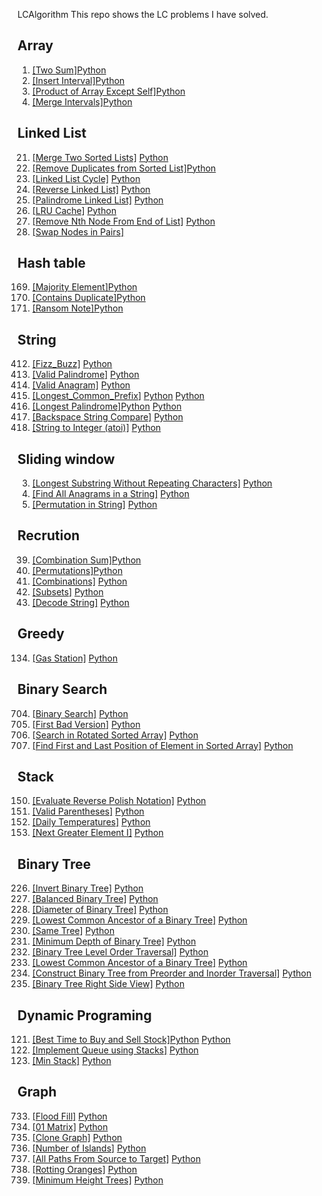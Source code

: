  LCAlgorithm
This repo shows the LC problems I have solved.

## Array
1.  [[Two Sum]](https://leetcode.com/problems/two-sum/description/)[Python]()
57. [[Insert Interval]](https://leetcode.com/problems/insert-interval/description/)[Python]()
238. [[Product of Array Except Self]](https://leetcode.com/problems/product-of-array-except-self/description/)[Python]()
56. [[Merge Intervals]](https://leetcode.com/problems/merge-intervals/description/)[Python]()

## Linked List

21. [[Merge Two Sorted Lists]](https://leetcode.com/problems/merge-two-sorted-lists/description/) [Python]()
83. [[Remove Duplicates from Sorted List]](https://leetcode.com/problems/remove-duplicates-from-sorted-list/description/)[Python]()
141. [[Linked List Cycle]](https://leetcode.com/problems/linked-list-cycle/description/) [Python]()
206. [[Reverse Linked List]](https://leetcode.com/problems/reverse-linked-list/description/) [Python]()
234. [[Palindrome Linked List]](https://leetcode.com/problems/palindrome-linked-list/description/) [Python]()
146. [[LRU Cache]](https://leetcode.com/problems/lru-cache/description/) [Python]()
19. [[Remove Nth Node From End of List]](https://leetcode.com/problems/remove-nth-node-from-end-of-list/description/) [Python]()
24. [[Swap Nodes in Pairs]]()

## Hash table
169. [[Majority Element]](https://leetcode.com/problems/majority-element/description/)[Python](https://github.com/huyixin1/LCAlgorithm/blob/main/Array/Majority%20Element.py)
217. [[Contains Duplicate]](https://leetcode.com/problems/contains-duplicate/description/)[Python]()
383. [[Ransom Note]](https://leetcode.com/problems/ransom-note/description/)[Python](https://github.com/huyixin1/LCAlgorithm/blob/main/Hash%20table/Ransom%20Note.py)

## String
412. [[Fizz_Buzz]](https://leetcode.com/problems/fizz-buzz/description/) [Python]()
125. [[Valid Palindrome]](https://leetcode.com/problems/valid-palindrome/) [Python]()
242. [[Valid Anagram]](https://leetcode.com/problems/valid-anagram/description/) [Python]()
14.  [[Longest_Common_Prefix]](https://leetcode.com/problems/longest-common-prefix/description/) [Python](https://github.com/huyixin1/LCAlgorithm/blob/main/String/Longest%20Common%20Prefix.py) [Python]()
409. [[Longest Palindrome]](https://leetcode.com/problems/longest-palindrome/description/)[Python](https://github.com/huyixin1/LCAlgorithm/blob/main/String/Longest%20Palindrome.py) [Python]()
844. [[Backspace String Compare]](https://leetcode.com/problems/backspace-string-compare/description/) [Python]()
8. [[String to Integer (atoi)]](https://leetcode.com/problems/string-to-integer-atoi/description/) [Python]()

## Sliding window
3. [[Longest Substring Without Repeating Characters]](https://leetcode.com/problems/longest-substring-without-repeating-characters/description/) [Python]()
438. [[Find All Anagrams in a String]](https://leetcode.com/problems/find-all-anagrams-in-a-string/description/) [Python]()
567. [[Permutation in String]](https://leetcode.com/problems/permutation-in-string/description/) [Python]()


## Recrution
39. [[Combination Sum]](https://leetcode.com/problems/combination-sum/description/)[Python]()
46. [[Permutations]](https://leetcode.com/problems/permutations/)[Python]()
77. [[Combinations]](https://leetcode.com/problems/combinations/description/) [Python]()
78. [[Subsets]](https://leetcode.com/problems/subsets/description/) [Python]()
394. [[Decode String]](https://leetcode.com/problems/decode-string/description/) [Python]()

## Greedy
134. [[Gas Station]](https://leetcode.com/problems/gas-station/description/) [Python]()


## Binary Search
704. [[Binary Search]](https://leetcode.com/problems/binary-search/) [Python]()
278. [[First Bad Version]](https://leetcode.com/problems/first-bad-version/description/) [Python]()
33. [[Search in Rotated Sorted Array]](https://leetcode.com/problems/search-in-rotated-sorted-array/description/) [Python]()
34. [[Find First and Last Position of Element in Sorted Array]](https://leetcode.com/problems/find-first-and-last-position-of-element-in-sorted-array/) [Python]()



## Stack
150. [[Evaluate Reverse Polish Notation]](https://leetcode.com/problems/evaluate-reverse-polish-notation/description/) [Python]()
20. [[Valid Parentheses]](https://leetcode.com/problems/valid-parentheses/description/) [Python]()
739. [[Daily Temperatures]](https://leetcode.com/problems/daily-temperatures/description/) [Python]()
496. [[Next Greater Element I]](https://leetcode.com/problems/next-greater-element-i/description/) [Python]()

## Binary Tree
226. [[Invert Binary Tree]](https://leetcode.com/problems/invert-binary-tree/description/) [Python]()
10. [[Balanced Binary Tree]](https://leetcode.com/problems/balanced-binary-tree/description/) [Python]()
543. [[Diameter of Binary Tree]](https://leetcode.com/problems/diameter-of-binary-tree/description/) [Python]()
236. [[Lowest Common Ancestor of a Binary Tree]](https://leetcode.com/problems/lowest-common-ancestor-of-a-binary-tree/description/) [Python]()
100. [[Same Tree]](https://leetcode.com/problems/same-tree/description/) [Python]()
111. [[Minimum Depth of Binary Tree]](https://leetcode.com/problems/minimum-depth-of-binary-tree/description/) [Python]()
102. [[Binary Tree Level Order Traversal]](https://leetcode.com/problems/binary-tree-level-order-traversal/description/) [Python]()
236. [[Lowest Common Ancestor of a Binary Tree]](https://leetcode.com/problems/lowest-common-ancestor-of-a-binary-tree/description/) [Python]()
105. [[Construct Binary Tree from Preorder and Inorder Traversal]](https://leetcode.com/problems/construct-binary-tree-from-preorder-and-inorder-traversal/description/) [Python]()
199. [[Binary Tree Right Side View]](https://leetcode.com/problems/binary-tree-right-side-view/description/) [Python]()


## Dynamic Programing
121. [[Best Time to Buy and Sell Stock]](https://leetcode.com/problems/best-time-to-buy-and-sell-stock/description/)[Python](https://github.com/huyixin1/LCAlgorithm/blob/main/Dynamic/Best%20Time%20to%20Buy%20and%20Sell%20Stock.py) [Python]()
232. [[Implement Queue using Stacks]](https://leetcode.com/problems/implement-queue-using-stacks/description/) [Python]()
155. [[Min Stack]](https://leetcode.com/problems/min-stack/description/) [Python]()

## Graph
733. [[Flood Fill]](https://leetcode.com/problems/flood-fill/description/) [Python]()
542. [[01 Matrix]](https://leetcode.com/problems/01-matrix/description/) [Python]()
133. [[Clone Graph]](https://leetcode.com/problems/clone-graph/description/) [Python]()
200. [[Number of Islands]](https://leetcode.com/problems/number-of-islands/description/) [Python]()
797. [[All Paths From Source to Target]](https://leetcode.com/problems/all-paths-from-source-to-target/description/) [Python]()
994. [[Rotting Oranges]](https://leetcode.com/problems/rotting-oranges/description/) [Python]()
310. [[Minimum Height Trees]](https://leetcode.com/problems/minimum-height-trees/description/) [Python]()